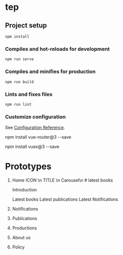 # tep

## Project setup
```
npm install
```

### Compiles and hot-reloads for development
```
npm run serve
```

### Compiles and minifies for production
```
npm run build
```

### Lints and fixes files
```
npm run lint
```

### Customize configuration
See [Configuration Reference](https://cli.vuejs.org/config/).

npm install vue-router@3 --save

npm install vuex@3 --save

# Prototypes

1. Home
    ICON  \n
    TITLE \n
    Carousel\n # latest books
    
    Introduction

    Latest books
    Latest publications
    Latest Notifications

2. Notifications
3. Publications
5. Productions
6. About us
7. Policy